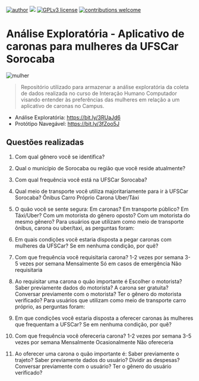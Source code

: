 [![author](https://img.shields.io/badge/author-dani-red.svg)](https://www.linkedin.com/in/daniele-santiago/) [![](https://img.shields.io/badge/python-3.7+-blue.svg)](https://www.python.org/downloads/release/python-365/) [![GPLv3 license](https://img.shields.io/badge/License-GPLv3-blue.svg)](http://perso.crans.org/besson/LICENSE.html) [![contributions welcome](https://img.shields.io/badge/contributions-welcome-brightgreen.svg?style=flat)](https://github.com/danielesantiago/Interacao-Humano-Computador)

# Análise Exploratória - Aplicativo de caronas para mulheres da UFSCar Sorocaba


<img src="Arquivos/woman.jpg" alt="mulher">

> Repositório utilizado para armazenar a análise exploratória da coleta de dados realizada no curso de Interação Humano Computador visando entender às preferências das mulheres em relação a um aplicativo de caronas no Campus. 

* Análise Exploratória: https://bit.ly/3RUaJd6
* Protótipo Navegável: https://bit.ly/3fZoo5J

## Questões realizadas
1. Com qual gênero você se identifica?
2. Qual o município de Sorocaba ou região que você reside atualmente?
3. Com qual frequência você está na UFSCar Sorocaba?
4. Qual meio de transporte você utiliza majoritariamente para ir à UFSCar Sorocaba?
Ônibus
Carro Próprio
Carona
Uber/Táxi
5. O quão você se sente segura:
Em caronas?
Em transporte público?
Em Táxi/Uber?
Com um motorista do gênero oposto?
Com um motorista do mesmo gênero?
Para usuários que utilizam como meio de transporte ônibus, carona ou uber/taxi, as perguntas foram:

6. Em quais condições você estaria disposta a pegar caronas com mulheres da UFSCar? Se em nenhuma condição, por quê?
7. Com que frequência você requisitaria carona?
1-2 vezes por semana
3-5 vezes por semana
Mensalmente
Só em casos de emergência
Não requisitaria
8. Ao requisitar uma carona o quão importante é
Escolher o motorista?
Saber previamente dados do motorista?
A carona ser gratuita?
Conversar previamente com o motorista?
Ter o gênero do motorista verificado?
Para usuários que utilizam como meio de transporte carro próprio, as perguntas foram:

6. Em que condições você estaria disposta a oferecer caronas às mulheres que frequentam a UFSCar? Se em nenhuma condição, por quê?
7. Com que frequência você ofereceria carona?
1-2 vezes por semana
3-5 vezes por semana
Mensalmente
Ocasionalmente
Não ofereceria
8. Ao oferecer uma carona o quão importante é:
Saber previamente o trajeto?
Saber previamente dados do usuário?
Dividir as despesas?
Conversar previamente com o usuário?
Ter o gênero do usuário verificado?





